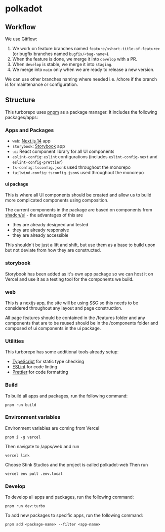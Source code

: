# polkadot

## Workflow

We use [Gitflow](https://www.atlassian.com/git/tutorials/comparing-workflows/gitflow-workflow):

1. We work on feature branches named `feature/<short-title-of-feature>` (or bugfix branches named `bugfix/<bug-name>`).
2. When the feature is done, we merge it into `develop` with a PR.
3. When `develop` is stable, we merge it into `staging`.
4. We merge into `main` only when we are ready to release a new version.

We can use other branches naming where needed i.e. /chore if the branch is for maintenance or configuration.

## Structure

This turborepo uses [pnpm](https://pnpm.io) as a package manager. It includes the following packages/apps:

### Apps and Packages

- `web`: [Next.js 14](https://nextjs.org) app
- `storybook`: [Storybook](https://storybook.js.org/blog/in-app-tour-for-new-users/) app
- `ui`: React component library for all UI components
- `eslint-config`: `eslint` configurations (includes `eslint-config-next` and `eslint-config-prettier`)
- `ts-config`: `tsconfig.json`s used throughout the monorepo
- `tailwind-config`: `tsconfig.json`s used throughout the monorepo

#### ui package

This is where all UI components should be created and allow us to build more complicated components using composition.

The current components in the package are based on components from [shadcn/ui](https://ui.shadcn.com/) - the advantages of this are

- they are already designed and tested
- they are already responsive
- they are already accessible

This shouldn't be just a lift and shift, but use them as a base to build upon but not deviate from how they are constructed.

### storybook

Storybook has been added as it's own app package so we can host it on Vercel and use it as a testing tool for the components we build.

### web

This is a nextjs app, the site will be using SSG so this needs to be considered throughout any layout and page construction.

All page features should be contained in the /features folder and any components that are to be reused should be in the /components folder and composed of ui components in the ui package.

### Utilities

This turborepo has some additional tools already setup:

- [TypeScript](https://www.typescriptlang.org/) for static type checking
- [ESLint](https://eslint.org/) for code linting
- [Prettier](https://prettier.io) for code formatting

### Build

To build all apps and packages, run the following command:

```
pnpm run build
```

### Environment variables
Environment variables are coming from Vercel
```
pnpm i -g vercel
```

Then navigate to /apps/web and run
```
vercel link
```

Choose Stink Studios and the project is called polkadot-web
Then run

```
vercel env pull .env.local
```

### Develop

To develop all apps and packages, run the following command:

```
pnpm run dev:turbo
```

To add new packages to specific apps, run the following command:

```
pnpm add <package-name> --filter <app-name>
```
